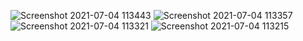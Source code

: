 ![Screenshot 2021-07-04 113443](https://user-images.githubusercontent.com/72789822/124376000-7636c880-dcc2-11eb-832a-a81ddd690b72.png)
![Screenshot 2021-07-04 113357](https://user-images.githubusercontent.com/72789822/124375999-75059b80-dcc2-11eb-873c-6de19accd2cd.png)
![Screenshot 2021-07-04 113321](https://user-images.githubusercontent.com/72789822/124375991-6e772400-dcc2-11eb-92ef-8e509da27b36.png)
![Screenshot 2021-07-04 113215](https://user-images.githubusercontent.com/72789822/124375989-6cad6080-dcc2-11eb-9669-383e3d3963dd.png)



 
